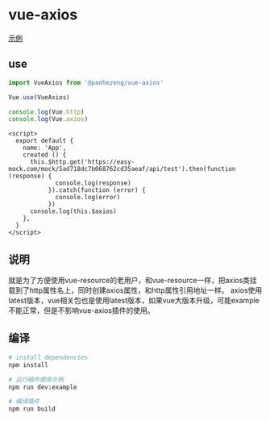 # vue-axios

[示例](https://panhezeng.github.io/vue-axios/)

## use

```javascript
import VueAxios from '@panhezeng/vue-axios'

Vue.use(VueAxios)

console.log(Vue.http)
console.log(Vue.axios)
```

```vue
<script>
  export default {
    name: 'App',
    created () {
      this.$http.get('https://easy-mock.com/mock/5ad718dc7b068762cd35aeaf/api/test').then(function (response) {
             console.log(response)
           }).catch(function (error) {
             console.log(error)
           })
      console.log(this.$axios)     
    },
  }
</script>
```



## 说明

   就是为了方便使用vue-resource的老用户，和vue-resource一样，把axios类挂载到了http属性名上，同时创建axios属性，和http属性引用地址一样。
   axios使用latest版本，vue相关包也是使用latest版本，如果vue大版本升级，可能example不能正常，但是不影响vue-axios插件的使用。

## 编译

``` bash
# install dependencies
npm install

# 运行插件使用示例
npm run dev:example

# 编译插件
npm run build
```

